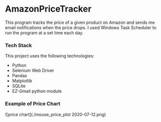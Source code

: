 # AmazonPriceTracker
This program tracks the price of a given product on Amazon and sends me email notifications when the price drops. I used Windows Task Scheduler to run the program at a set time each day.

### Tech Stack
This project uses the following technologies:
- Python
- Selenium Web Driver
- Pandas
- Matplotlib
- SQLite
- EZ-Gmail python module

### Example of Price Chart
![price chart](./mouse_price_plot 2020-07-12.png)
